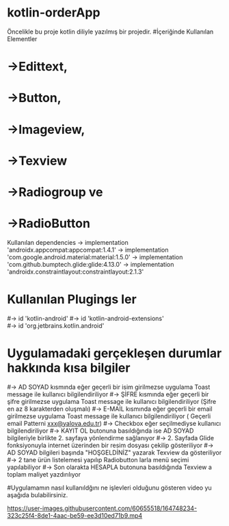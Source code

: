 # kotlin-orderApp
Öncelikle bu proje kotlin diliyle yazılmış bir projedir. 
#İçeriğinde Kullanılan Elementler
# ->Edittext, 
# ->Button, 
# ->Imageview,
# ->Texview
# ->Radiogroup ve 
# ->RadioButton

Kullanılan dependencies
-> implementation 'androidx.appcompat:appcompat:1.4.1'
-> implementation 'com.google.android.material:material:1.5.0'
-> implementation 'com.github.bumptech.glide:glide:4.13.0'
-> implementation 'androidx.constraintlayout:constraintlayout:2.1.3'

# Kullanılan Plugings ler
#-> id 'kotlin-android'
#-> id 'kotlin-android-extensions'  
#-> id 'org.jetbrains.kotlin.android'

# Uygulamadaki gerçekleşen durumlar hakkında kısa bilgiler 
#-> AD SOYAD kısmında eğer geçerli bir isim girilmezse uygulama Toast message ile kullanıcı bilgilendiriliyor
#-> ŞİFRE kısmında eğer geçerli bir şifre girilmezse uygulama Toast message ile kullanıcı bilgilendiriliyor (Şifre en az 8 karakterden oluşmalı)
#-> E-MAİL kısmında eğer geçerli bir email girilmezse uygulama Toast message ile kullanıcı bilgilendiriliyor ( Geçerli email Patterni xxx@yalova.edu.tr) 
#-> Checkbox eğer seçilmediyse kullanıcı bilgilendiriliyor
#-> KAYIT OL butonuna basıldığında ise AD SOYAD bilgileriyle birlikte 2. sayfaya yönlendirme sağlanıyor
#-> 2. Sayfada Glide fonksiyonuyla internet üzerinden bir resim dosyası çekilip gösteriliyor
#-> AD SOYAD bilgileri başında "HOŞGELDİNİZ" yazarak Texview da gösteriliyor
#-> 2 tane ürün listelemesi yapılıp Radiobutton larla menü seçimi yapılabiliyor 
#-> Son olarakta HESAPLA butonuna basıldığında Texview a toplam maliyet yazdırılıyor

#Uygulamamın nasıl kullanıldğını ne işlevleri olduğunu gösteren video yu aşağıda bulabilirsiniz.

https://user-images.githubusercontent.com/60655518/164748234-323c25f4-8de1-4aac-be59-ee3d10ed71b9.mp4

